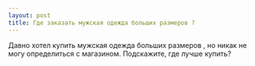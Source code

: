 ```yaml
---
layout: post 
title: Где заказать мужская одежда больших размеров ? 
--- 
```

Давно хотел купить мужская одежда больших размеров , но никак не могу определиться с магазином. Подскажите, где лучше купить?